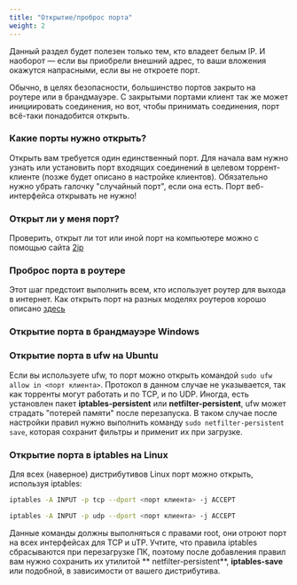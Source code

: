 ```yaml
---
title: "Открытие/проброс порта"
weight: 2
---
```

Данный раздел будет полезен только тем, кто владеет белым IP. И наоборот — если вы приобрели внешний адрес, то ваши
вложения окажутся напрасными, если вы не откроете порт.

Обычно, в целях безопасности, большинство портов закрыто на роутере или в брандмауэре. С закрытыми портами клиент так же
может инициировать соединения, но вот, чтобы принимать соединения, порт всё-таки понадобится открыть.

### Какие порты нужно открыть?

Открыть вам требуется один единственный порт. Для начала вам нужно узнать или установить порт входящих соединений в
целевом торрент-клиенте (позже будет описано в настройке клиентов). Обязательно нужно убрать галочку "случайный порт",
если она есть. Порт веб-интерфейса открывать не нужно!

### Открыт ли у меня порт?

Проверить, открыт ли тот или иной порт на компьютере можно с помощью сайта [2ip](https://2ip.io/ru/check-port/)

### Проброс порта в роутере

Этот шаг предстоит выполнить всем, кто использует роутер для выхода в интернет. Как открыть порт на разных моделях
роутеров хорошо описано [здесь](https://lumpics.ru/how-to-open-ports-on-router/)

### Открытие порта в брандмауэре Windows

### Открытие порта в ufw на Ubuntu

Если вы используете ufw, то порт можно открыть командой `sudo ufw allow in <порт клиента>`. Протокол в данном случае не
указывается, так как торренты могут работать и по TCP, и по UDP. Иногда, есть установлен пакет **iptables-persistent** или
**netfilter-persistent**, ufw может страдать "потерей памяти" после перезапуска. В таком случае после настройки правил нужно
выполнить команду `sudo netfilter-persistent save`, которая сохранит фильтры и применит их при загрузке.

### Открытие порта в iptables на Linux

Для всех (наверное) дистрибутивов Linux порт можно открыть, используя iptables:

```bash
iptables -A INPUT -p tcp --dport <порт клиента> -j ACCEPT

iptables -A INPUT -p udp --dport <порт клиента> -j ACCEPT
```

Данные команды должны выполняться с правами root, они отроют порт на всех интерфейсах для TCP и uTP. Учтите, что правила
iptables сбрасываются при перезагрузке ПК, поэтому после добавления правил вам нужно сохранить их утилитой **
netfilter-persistent**, **iptables-save** или подобной, в зависимости от вашего дистрибутива.